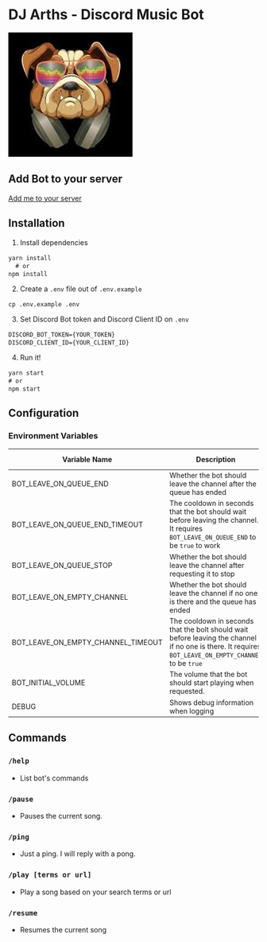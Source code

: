 # DJ Arths - Discord Music Bot #

![DJ Arthas](/images/logo.jpg)

## Add Bot to your server
[Add me to your server](https://bit.ly/3nMRhnB)

## Installation
1. Install dependencies
```
yarn install
  # or
npm install
```

2. Create a `.env` file out of `.env.example`
```
cp .env.example .env
```

3. Set Discord Bot token and Discord Client ID on `.env`
```
DISCORD_BOT_TOKEN={YOUR_TOKEN}
DISCORD_CLIENT_ID={YOUR_CLIENT_ID}
```

4. Run it!
```
yarn start
# or
npm start
```

## Configuration
### Environment Variables
| Variable Name | Description | Accepted Values | Default |
| --- | --- | --- | --- |
|BOT_LEAVE_ON_QUEUE_END| Whether the bot should leave the channel after the queue has ended | true/false | true |
|BOT_LEAVE_ON_QUEUE_END_TIMEOUT | The cooldown in seconds that the bot should wait before leaving the channel. It requires `BOT_LEAVE_ON_QUEUE_END` to be `true` to work | Integer | 0 |
|BOT_LEAVE_ON_QUEUE_STOP | Whether the bot should leave the channel after requesting it to stop | true/false | true |
|BOT_LEAVE_ON_EMPTY_CHANNEL| Whether the bot should leave the channel if no one is there and the queue has ended | true/false | true |
|BOT_LEAVE_ON_EMPTY_CHANNEL_TIMEOUT| The cooldown in seconds that the bolt should wait before leaving the channel if no one is there. It requires `BOT_LEAVE_ON_EMPTY_CHANNEL` to be `true` | Integer |0|
|BOT_INITIAL_VOLUME|The volume that the bot should start playing when requested.| [0-100] | 100|
|DEBUG| Shows debug information when logging | true/false | false|
## Commands
### `/help`
- List bot's commands
### `/pause`
- Pauses the current song.
### `/ping`
- Just a ping. I will reply with a pong.
### `/play [terms or url]`
- Play a song based on your search terms or url
### `/resume`
- Resumes the current song
